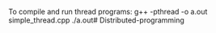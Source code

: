 To compile and run thread programs:
g++ -pthread -o a.out simple_thread.cpp
./a.out# Distributed-programming
